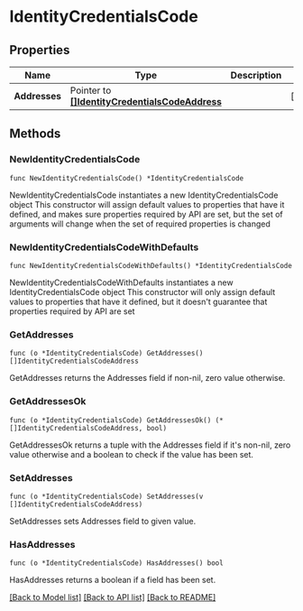 # IdentityCredentialsCode

## Properties

Name | Type | Description | Notes
------------ | ------------- | ------------- | -------------
**Addresses** | Pointer to [**[]IdentityCredentialsCodeAddress**](IdentityCredentialsCodeAddress.md) |  | [optional] 

## Methods

### NewIdentityCredentialsCode

`func NewIdentityCredentialsCode() *IdentityCredentialsCode`

NewIdentityCredentialsCode instantiates a new IdentityCredentialsCode object
This constructor will assign default values to properties that have it defined,
and makes sure properties required by API are set, but the set of arguments
will change when the set of required properties is changed

### NewIdentityCredentialsCodeWithDefaults

`func NewIdentityCredentialsCodeWithDefaults() *IdentityCredentialsCode`

NewIdentityCredentialsCodeWithDefaults instantiates a new IdentityCredentialsCode object
This constructor will only assign default values to properties that have it defined,
but it doesn't guarantee that properties required by API are set

### GetAddresses

`func (o *IdentityCredentialsCode) GetAddresses() []IdentityCredentialsCodeAddress`

GetAddresses returns the Addresses field if non-nil, zero value otherwise.

### GetAddressesOk

`func (o *IdentityCredentialsCode) GetAddressesOk() (*[]IdentityCredentialsCodeAddress, bool)`

GetAddressesOk returns a tuple with the Addresses field if it's non-nil, zero value otherwise
and a boolean to check if the value has been set.

### SetAddresses

`func (o *IdentityCredentialsCode) SetAddresses(v []IdentityCredentialsCodeAddress)`

SetAddresses sets Addresses field to given value.

### HasAddresses

`func (o *IdentityCredentialsCode) HasAddresses() bool`

HasAddresses returns a boolean if a field has been set.


[[Back to Model list]](../README.md#documentation-for-models) [[Back to API list]](../README.md#documentation-for-api-endpoints) [[Back to README]](../README.md)


